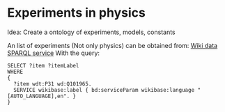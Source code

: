 # Experiments in physics

Idea: Create a ontology of experiments, models, constants

An list of experiments (Not only physics) can be obtained from:
[Wiki data SPARQL service](https://query.wikidata.org/)
With the query:
```
SELECT ?item ?itemLabel
WHERE
{
  ?item wdt:P31 wd:Q101965.
  SERVICE wikibase:label { bd:serviceParam wikibase:language "[AUTO_LANGUAGE],en". }
}
```

